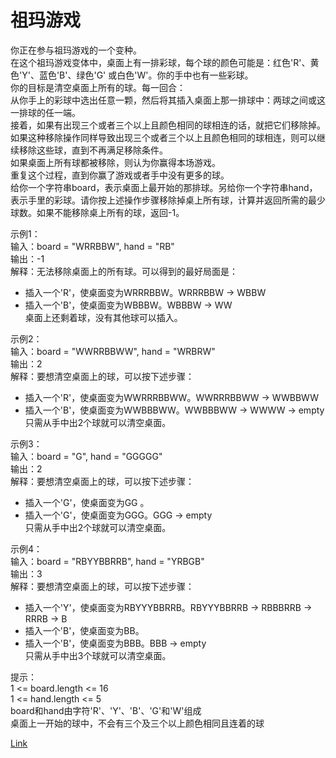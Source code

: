<h1>祖玛游戏</h1>

你正在参与祖玛游戏的一个变种。</br>
在这个祖玛游戏变体中，桌面上有一排彩球，每个球的颜色可能是：红色'R'、黄色'Y'、蓝色'B'、绿色'G' 或白色'W'。你的手中也有一些彩球。</br>
你的目标是清空桌面上所有的球。每一回合：</br>
从你手上的彩球中选出任意一颗，然后将其插入桌面上那一排球中：两球之间或这一排球的任一端。</br>
接着，如果有出现三个或者三个以上且颜色相同的球相连的话，就把它们移除掉。</br>
如果这种移除操作同样导致出现三个或者三个以上且颜色相同的球相连，则可以继续移除这些球，直到不再满足移除条件。</br>
如果桌面上所有球都被移除，则认为你赢得本场游戏。</br>
重复这个过程，直到你赢了游戏或者手中没有更多的球。</br>
给你一个字符串board，表示桌面上最开始的那排球。另给你一个字符串hand，表示手里的彩球。请你按上述操作步骤移除掉桌上所有球，计算并返回所需的最少球数。如果不能移除桌上所有的球，返回-1。</br>

示例1：</br>
输入：board = "WRRBBW", hand = "RB"</br>
输出：-1</br>
解释：无法移除桌面上的所有球。可以得到的最好局面是：</br>
- 插入一个'R'，使桌面变为WRRRBBW。WRRRBBW -> WBBW</br>
- 插入一个'B'，使桌面变为WBBBW。WBBBW -> WW</br>
  桌面上还剩着球，没有其他球可以插入。</br>

示例2：</br>
输入：board = "WWRRBBWW", hand = "WRBRW"</br>
输出：2</br>
解释：要想清空桌面上的球，可以按下述步骤：</br>
- 插入一个'R'，使桌面变为WWRRRBBWW。WWRRRBBWW -> WWBBWW</br>
- 插入一个'B'，使桌面变为WWBBBWW。WWBBBWW -> WWWW -> empty</br>
  只需从手中出2个球就可以清空桌面。</br>

示例3：</br>
输入：board = "G", hand = "GGGGG"</br>
输出：2</br>
解释：要想清空桌面上的球，可以按下述步骤：</br>
- 插入一个'G'，使桌面变为GG 。</br>
- 插入一个'G'，使桌面变为GGG。GGG -> empty</br>
  只需从手中出2个球就可以清空桌面。</br>

示例4：</br>
输入：board = "RBYYBBRRB", hand = "YRBGB"</br>
输出：3</br>
解释：要想清空桌面上的球，可以按下述步骤：</br>
- 插入一个'Y'，使桌面变为RBYYYBBRRB。RBYYYBBRRB -> RBBBRRB -> RRRB -> B</br>
- 插入一个'B'，使桌面变为BB。</br>
- 插入一个'B'，使桌面变为BBB。BBB -> empty</br>
  只需从手中出3个球就可以清空桌面。</br>

提示：</br>
1 <= board.length <= 16</br>
1 <= hand.length <= 5</br>
board和hand由字符'R'、'Y'、'B'、'G'和'W'组成</br>
桌面上一开始的球中，不会有三个及三个以上颜色相同且连着的球</br>

[Link](https://leetcode-cn.com/problems/zuma-game/)
